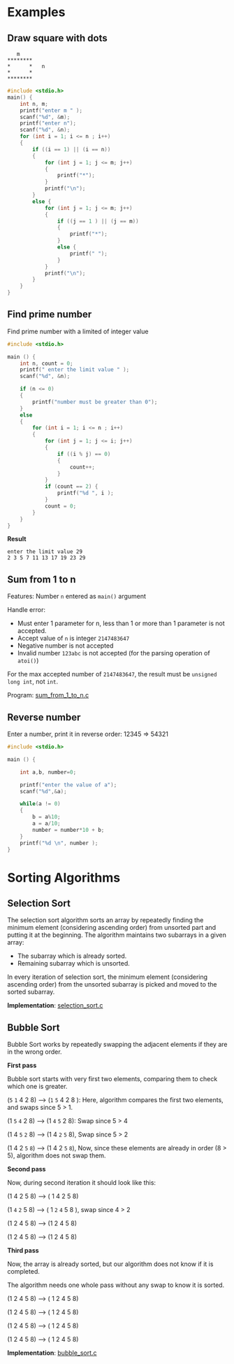# Examples

## Draw square with dots

```
   m 
********
*      *   n   
*      *     
********
```

```c
#include <stdio.h>
main() {
	int n, m;
	printf("enter m " );
	scanf("%d", &m);
	printf("enter n");
	scanf("%d", &n);
	for (int i = 1; i <= n ; i++)
	{
		if ((i == 1) || (i == n))
		{
			for (int j = 1; j <= m; j++)
			{
				printf("*");
			}
			printf("\n");
		}
		else {
			for (int j = 1; j <= m; j++)
			{
				if ((j == 1 ) || (j == m))
				{
					printf("*");
				}
				else {
					printf(" ");
				}
			}
			printf("\n");
		}
	}
}
```

## Find prime number

Find prime number with a limited of integer value

```c
#include <stdio.h>

main () {
	int n, count = 0;
	printf(" enter the limit value " );
	scanf("%d", &n);

	if (n <= 0)
	{
		printf("number must be greater than 0");
	}
	else
	{
		for (int i = 1; i <= n ; i++)
		{
			for (int j = 1; j <= i; j++)
			{
				if ((i % j) == 0)
				{
					count++;
				}
			}
			if (count == 2) {
				printf("%d ", i );
			}
			count = 0;
		}
	}
}
```

**Result**

```
enter the limit value 29
2 3 5 7 11 13 17 19 23 29
```

## Sum from 1 to n

Features: Number ``n`` entered as ``main()`` argument

Handle error:

* Must enter 1 parameter for n, less than 1 or more than 1 parameter is not accepted.
* Accept value of ``n`` is integer ``2147483647``
* Negative number is not accepted
* Invalid number ``123abc`` is not accepted (for the parsing operation of ``atoi()``)

For the max accepted number of ``2147483647``, the result must be ``unsigned long int``, not ``int``.

Program: [sum_from_1_to_n.c](https://github.com/TranPhucVinh/C/blob/master/Introduction/Examples/sum_from_1_to_n.c)

## Reverse number

Enter a number, print it in reverse order: 12345 => 54321

```c
#include <stdio.h>

main () {

	int a,b, number=0;

	printf("enter the value of a");
	scanf("%d",&a);

	while(a != 0)
	{
		b = a%10;
		a = a/10;
		number = number*10 + b;
	}
	printf("%d \n", number );
}
```

# Sorting Algorithms

## Selection Sort 

The selection sort algorithm sorts an array by repeatedly finding the minimum element (considering ascending order) from unsorted part and putting it at the beginning. The algorithm maintains two subarrays in a given array:

* The subarray which is already sorted. 
* Remaining subarray which is unsorted.

In every iteration of selection sort, the minimum element (considering ascending order) from the unsorted subarray is picked and moved to the sorted subarray. 

**Implementation**: [selection_sort.c](selection_sort.c)

## Bubble Sort 

Bubble Sort works by repeatedly swapping the adjacent elements if they are in the wrong order.

**First pass**

Bubble sort starts with very first two elements, comparing them to check which one is greater.

(``5`` ``1`` 4 2 8) –> (``1`` ``5`` 4 2 8 ): Here, algorithm compares the first two elements, and swaps since 5 > 1. 

(1 ``5`` ``4`` 2 8) –> (1 ``4`` ``5`` 2 8): Swap since 5 > 4 

(1 4 ``5`` ``2`` 8) –> (1 4 ``2`` ``5`` 8), Swap since 5 > 2 

(1 4 2 ``5`` ``8``) –> (1 4 2 ``5`` ``8``), Now, since these elements are already in order (8 > 5), algorithm does not swap them.

**Second pass**

Now, during second iteration it should look like this:

(1 4 2 5 8) –> ( 1 4 2 5 8) 

(1 ``4`` ``2`` 5 8) –> ( 1 ``2`` ``4`` 5 8 ), swap since 4 > 2 

(1 2 4 5 8) –> (1 2 4 5 8) 

(1 2 4 5 8) –>  (1 2 4 5 8) 

**Third pass**

Now, the array is already sorted, but our algorithm does not know if it is completed.

The algorithm needs one whole pass without any swap to know it is sorted.

(1 2 4 5 8) –> ( 1 2 4 5 8) 

(1 2 4 5 8) –> ( 1 2 4 5 8) 

(1 2 4 5 8) –> ( 1 2 4 5 8) 

(1 2 4 5 8) –> ( 1 2 4 5 8) 

**Implementation**: [bubble_sort.c](bubble_sort.c)
